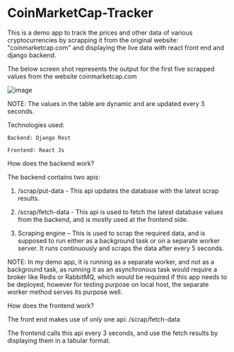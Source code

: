 # CoinMarketCap-Tracker
This is a demo app to track the prices and other data of various cryptocurrencies by scrapping it from the original website: "coinmarketcap.com" and displaying the live data with react front end and django backend.

The below screen shot represents the output for the first five scrapped values from the website coinmarketcap.com

 ![image](https://user-images.githubusercontent.com/50429258/192712137-3b4384e7-1548-416e-bcb4-8df848278c90.png)


NOTE: The values in the table are dynamic and are updated every 3 seconds.
 
Technologies used:

	Backend: Django Rest
  
	Frontend: React Js

How does the backend work?

The backend contains two apis:

1.	/scrap/put-data  - This api updates the database with the latest scrap results.

2.	/scrap/fetch-data  - This api is used to fetch the latest database values from the backend, and is mostly used at the frontend side.

3.	Scraping engine – This is used to scrap the required data, and  is supposed to run either as a background task or on a separate worker server. It runs continuously and scraps the data after every 5 seconds.

NOTE: In my demo app, it is running as a separate worker, and not as a background task, as running it as an asynchronous task would require a broker like Redis or RabbitMQ, which would be required if this app needs to be deployed, however for testing purpose on local host, the separate worker method serves its purpose well. 

How does the frontend work?

The front end makes use of only one api:  /scrap/fetch-data  

The frontend calls this api every 3 seconds, and use the fetch results by displaying them in a tabular format.
